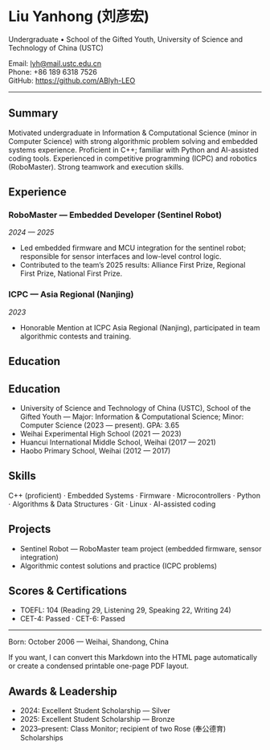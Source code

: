# Liu Yanhong (刘彦宏)

Undergraduate • School of the Gifted Youth, University of Science and Technology of China (USTC)

Email: lyh@mail.ustc.edu.cn  
Phone: +86 189 6318 7526  
GitHub: https://github.com/ABlyh-LEO

---

## Summary

Motivated undergraduate in Information & Computational Science (minor in Computer Science) with strong algorithmic problem solving and embedded systems experience. Proficient in C++; familiar with Python and AI-assisted coding tools. Experienced in competitive programming (ICPC) and robotics (RoboMaster). Strong teamwork and execution skills.

## Experience

### RoboMaster — Embedded Developer (Sentinel Robot)
_2024 — 2025_

- Led embedded firmware and MCU integration for the sentinel robot; responsible for sensor interfaces and low-level control logic.
- Contributed to the team’s 2025 results: Alliance First Prize, Regional First Prize, National First Prize.

### ICPC — Asia Regional (Nanjing)
_2023_

- Honorable Mention at ICPC Asia Regional (Nanjing), participated in team algorithmic contests and training.

## Education

## Education

- University of Science and Technology of China (USTC), School of the Gifted Youth — Major: Information & Computational Science; Minor: Computer Science (2023 — present). GPA: 3.65
- Weihai Experimental High School (2021 — 2023)
- Huancui International Middle School, Weihai (2017 — 2021)
- Haobo Primary School, Weihai (2012 — 2017)

## Skills

C++ (proficient) · Embedded Systems · Firmware · Microcontrollers · Python · Algorithms & Data Structures · Git · Linux · AI-assisted coding

## Projects

- Sentinel Robot — RoboMaster team project (embedded firmware, sensor integration)
- Algorithmic contest solutions and practice (ICPC problems)

## Scores & Certifications

- TOEFL: 104 (Reading 29, Listening 29, Speaking 22, Writing 24)
- CET-4: Passed · CET-6: Passed

---

Born: October 2006 — Weihai, Shandong, China

If you want, I can convert this Markdown into the HTML page automatically or create a condensed printable one-page PDF layout.

## Awards & Leadership

- 2024: Excellent Student Scholarship — Silver
- 2025: Excellent Student Scholarship — Bronze
- 2023–present: Class Monitor; recipient of two Rose (奉公德育) Scholarships
